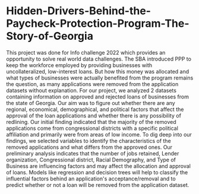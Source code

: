 # Hidden-Drivers-Behind-the-Paycheck-Protection-Program-The-Story-of-Georgia
This project was done for Info challenge 2022 which provides an opportunity to solve real world data challenges.
The SBA introduced PPP to keep the workforce employed by providing businesses with uncollateralized, low-interest loans. But how this money was allocated and what types of businesses were actually benefited from the program remains the question, as many applications were removed from the application datasets without explanation. For our project, we analyzed 2 datasets containing information on approved and rejected loans of businesses from the state of Georgia. Our aim was to figure out whether there are any regional, economical, demographical, and political factors that affect the approval of the loan applications and whether there is any possibility of redlining. Our initial finding indicated that the majority of the removed applications come from congressional districts with a specific political affiliation and primarily were from areas of low income. To dig deep into our findings, we selected variables to identify the characteristics of the removed applications and what differs from the approved ones. Our preliminary analysis indicates that the number of jobs retained, Lender organization, Congressional district, Racial Demography, and Type of Business are influencing factors and may affect the allocation and approval of loans. Models like regression and decision trees will help to classify the influential factors behind an application's acceptance/removal and to predict whether or not a loan will be removed from the application dataset.
